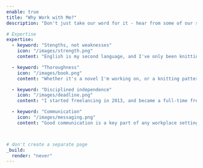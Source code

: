 ```yaml
---
enable: true
title: "Why Work with Me?"
description: "Don't just take our word for it - hear from some of our satisfied users!  Check out some of our testimonials below to see what others are saying about Hugoplate."

# Expertise
expertise:
  - keyword: "Stengths, not weaknesses"
    icon: "/images/strength.png"
    content: "English is my second language, and I've only been knitting since 2021. These things could be weaknesses, hindrances, but I think they're actually strengths in disguise. I spend most of my time consuming things in English, whether through reading or listening, and have been doing so since 2005. I tend to spot sentences that are confusing or complete gibberish, especially to someone who's not a native speaker. And since I'm a relatively new knitter, I still remember what it's like to be a beginner–this is also my point of view when editing patterns: Would a beginner know what to do?"

  - keyword: "Thoroughness"
    icon: "/images/book.png"
    content: "Whether it's a novel I'm working on, or a knitting pattern, I rarely take anything for granted. Sometimes I even look up things I know, to make sure I can be a 100% behind my decisions, and to make my editor's job easier. Consistency is important to me, so I usually create glossaries for most of my translations. In this sense, I remain a librarian–to me, my most memorable works are the ones for which I had to do extensive research about Chinese history, the Hundred Years' War or the Cosmere itself."

  - keyword: "Disciplined independence"
    icon: "/images/deadline.png"
    content: "I started freelancing in 2013, and became a full-time freelancer in 2018. Through these years I've demonstrated that I am able to do quality work, to keep the deadlines, and to be a reliable team member. For me, working from home is not a disadvantage, but an opportunity, to really focus on what I have on my plate on any given day. It's not without its challenges, and some days are more difficult than others, but after 10+ years I feel like it's safe to say I've got this figured out."

  - keyword: "Communication"
    icon: "/images/messaging.png"
    content: "Good communication is a key part of any workplace setting, and even more so if people are working remotely from one another. I have always valued people who are proactive in their communication–I don't like radio silence, especially when it lasts for weeks, and it takes multiple reminders to get a simple answer. Conversely, I try to be proactive as well: I usually answer e-mails in 24-48 hours during the week (except on weekends), and if I'm out of the office for longer than that, I will always set an automatic message to let you know."



# don't create a separate page
_build:
  render: "never"
---
```


<!-- <a href="https://www.flaticon.com/free-icons/research" title="research icons">Research icons created by Freepik - Flaticon</a>
<a href="https://www.flaticon.com/free-icons/calendar" title="calendar icons">Calendar icons created by Freepik - Flaticon</a>
<a href="https://www.flaticon.com/free-icons/strength" title="strength icons">Strength icons created by surang - Flaticon</a>
<a href="https://www.flaticon.com/free-icons/communications" title="communications icons">Communications icons created by Smashicons - Flaticon</a> -->